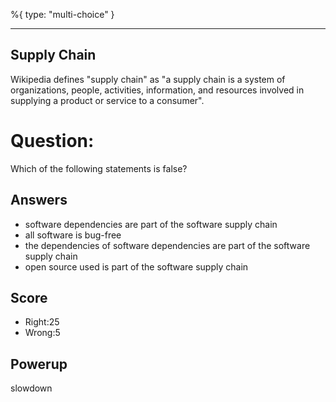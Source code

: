 %{
 type: "multi-choice"
}

---
## Supply Chain
Wikipedia defines "supply chain"
as "a supply chain is a system of organizations,
people, activities, information,
and resources involved in supplying
a product or service to a consumer".

# Question:
Which of the following statements is false?

## Answers
- software dependencies are part of the software supply chain
- all software is bug-free
- the dependencies of software dependencies are part of the software supply chain
- open source used is part of the software supply chain

## Score
- Right:25
- Wrong:5

## Powerup
slowdown
